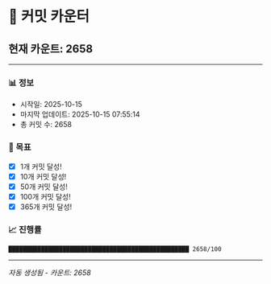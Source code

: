 # 🔢 커밋 카운터

## 현재 카운트: 2658

---

### 📊 정보
- 시작일: 2025-10-15
- 마지막 업데이트: 2025-10-15 07:55:14
- 총 커밋 수: 2658

### 🎯 목표
- [x] 1개 커밋 달성!
- [x] 10개 커밋 달성!
- [x] 50개 커밋 달성!
- [x] 100개 커밋 달성!
- [x] 365개 커밋 달성!

### 📈 진행률
```
██████████████████████████████████████████████████ 2658/100
```

---
*자동 생성됨 - 카운트: 2658*
